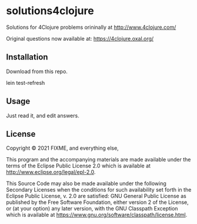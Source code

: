 # solutions4clojure

Solutions for 4Clojure problems orininally at http://www.4clojure.com/

Original questions now available at: https://4clojure.oxal.org/

## Installation

Download from this repo.

lein test-refresh

## Usage

Just read it, and edit answers.

## License

Copyright © 2021 FIXME, and everything else,

This program and the accompanying materials are made available under the
terms of the Eclipse Public License 2.0 which is available at
http://www.eclipse.org/legal/epl-2.0.

This Source Code may also be made available under the following Secondary
Licenses when the conditions for such availability set forth in the Eclipse
Public License, v. 2.0 are satisfied: GNU General Public License as published by
the Free Software Foundation, either version 2 of the License, or (at your
option) any later version, with the GNU Classpath Exception which is available
at https://www.gnu.org/software/classpath/license.html.
